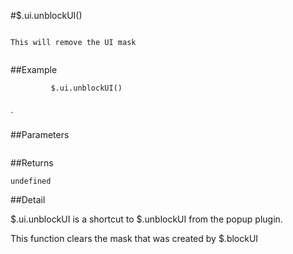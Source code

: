#$.ui.unblockUI()

```

This will remove the UI mask
         
```

##Example

```
         $.ui.unblockUI()
         
```
`

##Parameters

```

```

##Returns

```
undefined
```

##Detail

$.ui.unblockUI is a shortcut to $.unblockUI from the popup plugin.

This function clears the mask that was created by $.blockUI